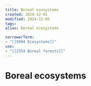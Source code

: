 ```yaml
---
title: Boreal ecosystems
created: 2024-12-01
modified: 2024-12-01
tags: 
alias: Boreal ecosystems

narrowerTerm:
- "[[5994 Ecosystems]]"
use:
- "[[2354 Boreal forests]]"
---
```

# Boreal ecosystems
